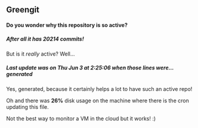 ## Greengit

#### Do you wonder why this repository is so active?

##### After all it has 20214 commits!

But is it *really* active? Well...

##### Last update was on Thu Jun 3 at 2:25:06 when those lines were... generated

Yes, generated, because it certainly helps a lot to have such an active repo!

Oh and there was **26%** disk usage on the machine
where there is the cron updating this file.

Not the best way to monitor a VM in the cloud but it works! :)
